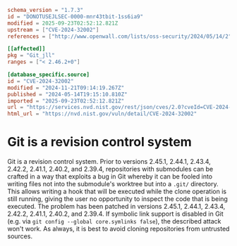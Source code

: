 ```toml
schema_version = "1.7.3"
id = "DONOTUSEJLSEC-0000-mnr43tbit-1ss6ia9"
modified = 2025-09-23T02:52:12.821Z
upstream = ["CVE-2024-32002"]
references = ["http://www.openwall.com/lists/oss-security/2024/05/14/2", "https://git-scm.com/docs/git-clone#Documentation/git-clone.txt---recurse-submodulesltpathspecgt", "https://git-scm.com/docs/git-config#Documentation/git-config.txt-coresymlinks", "https://github.com/git/git/commit/97065761333fd62db1912d81b489db938d8c991d", "https://github.com/git/git/security/advisories/GHSA-8h77-4q3w-gfgv", "https://lists.debian.org/debian-lts-announce/2024/06/msg00018.html", "https://lists.fedoraproject.org/archives/list/package-announce@lists.fedoraproject.org/message/S4CK4IYTXEOBZTEM5K3T6LWOIZ3S44AR/", "http://www.openwall.com/lists/oss-security/2024/05/14/2", "https://git-scm.com/docs/git-clone#Documentation/git-clone.txt---recurse-submodulesltpathspecgt", "https://git-scm.com/docs/git-config#Documentation/git-config.txt-coresymlinks", "https://github.com/git/git/commit/97065761333fd62db1912d81b489db938d8c991d", "https://github.com/git/git/security/advisories/GHSA-8h77-4q3w-gfgv", "https://lists.debian.org/debian-lts-announce/2024/06/msg00018.html", "https://lists.fedoraproject.org/archives/list/package-announce@lists.fedoraproject.org/message/S4CK4IYTXEOBZTEM5K3T6LWOIZ3S44AR/"]

[[affected]]
pkg = "Git_jll"
ranges = ["< 2.46.2+0"]

[database_specific.source]
id = "CVE-2024-32002"
modified = "2024-11-21T09:14:19.267Z"
published = "2024-05-14T19:15:10.810Z"
imported = "2025-09-23T02:52:12.821Z"
url = "https://services.nvd.nist.gov/rest/json/cves/2.0?cveId=CVE-2024-32002"
html_url = "https://nvd.nist.gov/vuln/detail/CVE-2024-32002"
```

# Git is a revision control system

Git is a revision control system. Prior to versions 2.45.1, 2.44.1, 2.43.4, 2.42.2, 2.41.1, 2.40.2, and 2.39.4, repositories with submodules can be crafted in a way that exploits a bug in Git whereby it can be fooled into writing files not into the submodule's worktree but into a `.git/` directory. This allows writing a hook that will be executed while the clone operation is still running, giving the user no opportunity to inspect the code that is being executed. The problem has been patched in versions 2.45.1, 2.44.1, 2.43.4, 2.42.2, 2.41.1, 2.40.2, and 2.39.4. If symbolic link support is disabled in Git (e.g. via `git config --global core.symlinks false`), the described attack won't work. As always, it is best to avoid cloning repositories from untrusted sources.

